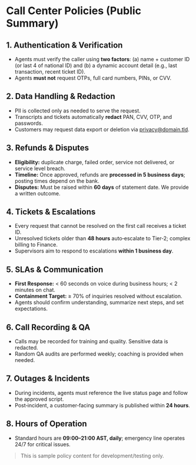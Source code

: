 # Call Center Policies (Public Summary)

## 1. Authentication & Verification

- Agents must verify the caller using **two factors**: (a) name + customer ID (or last 4 of national ID) and (b) a dynamic account detail (e.g., last transaction, recent ticket ID).
- Agents **must not** request OTPs, full card numbers, PINs, or CVV.

## 2. Data Handling & Redaction

- PII is collected only as needed to serve the request.
- Transcripts and tickets automatically **redact** PAN, CVV, OTP, and passwords.
- Customers may request data export or deletion via privacy@domain.tld.

## 3. Refunds & Disputes

- **Eligibility:** duplicate charge, failed order, service not delivered, or service level breach.
- **Timeline:** Once approved, refunds are **processed in 5 business days**; posting times depend on the bank.
- **Disputes:** Must be raised within **60 days** of statement date. We provide a written outcome.

## 4. Tickets & Escalations

- Every request that cannot be resolved on the first call receives a ticket ID.
- Unresolved tickets older than **48 hours** auto‑escalate to Tier‑2; complex billing to Finance.
- Supervisors aim to respond to escalations **within 1 business day**.

## 5. SLAs & Communication

- **First Response:** < 60 seconds on voice during business hours; < 2 minutes on chat.
- **Containment Target:** ≥ 70% of inquiries resolved without escalation.
- Agents should confirm understanding, summarize next steps, and set expectations.

## 6. Call Recording & QA

- Calls may be recorded for training and quality. Sensitive data is redacted.
- Random QA audits are performed weekly; coaching is provided when needed.

## 7. Outages & Incidents

- During incidents, agents must reference the live status page and follow the approved script.
- Post‑incident, a customer‑facing summary is published within **24 hours**.

## 8. Hours of Operation

- Standard hours are **09:00–21:00 AST, daily**; emergency line operates 24/7 for critical issues.

> This is sample policy content for development/testing only.
